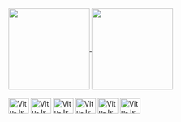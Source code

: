 <a href="https://github.com/VituRamos/github-readme-stats">
  <img height=160 align="center" src="https://github-readme-stats.vercel.app/api?username=VituRamos&show_icons=true&theme=tokyonight" />
</a>
<a href="https://github.com/VituRamos/convoychat">
  <img height=160 align="center" src="https://github-readme-stats.vercel.app/api/top-langs?username=VituRamos&langs_count=7&layout=compact&langs_count=8&card_width=320&show_icons=true&theme=tokyonight" />
</a>

<div style="display: inline-block"><br>
  <img align="center" alt="Vitu-Js" height="30" width="40" src="https://cdn.jsdelivr.net/gh/devicons/devicon@latest/icons/javascript/javascript-original.svg"/>
  <img align="center" alt="Vitu-Js" height="30" width="40" src="https://cdn.jsdelivr.net/gh/devicons/devicon@latest/icons/typescript/typescript-original.svg" />
  <img align="center" alt="Vitu-Js" height="30" width="40" src="https://cdn.jsdelivr.net/gh/devicons/devicon@latest/icons/react/react-original.svg" />
  <img align="center" alt="Vitu-Js" height="30" width="40" src="https://cdn.jsdelivr.net/gh/devicons/devicon@latest/icons/html5/html5-original.svg" />
  <img align="center" alt="Vitu-Js" height="30" width="40" src="https://cdn.jsdelivr.net/gh/devicons/devicon@latest/icons/css3/css3-original.svg" />
  <img align="center" alt="Vitu-Js" height="30" width="40" src="https://cdn.jsdelivr.net/gh/devicons/devicon@latest/icons/python/python-original.svg" />
</div>
